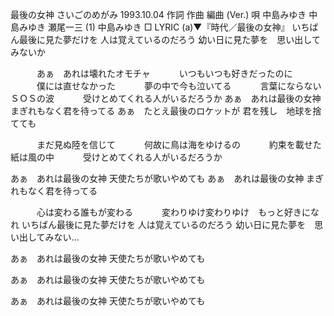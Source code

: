 最後の女神
さいごのめがみ
1993.10.04
作詞  作曲  編曲 (Ver.)   唄
中島みゆき   中島みゆき   瀬尾一三 (1)
中島みゆき
□ LYRIC (a)▼『時代／最後の女神』
いちばん最後に見た夢だけを
人は覚えているのだろう
幼い日に見た夢を　思い出してみないか

　　　あぁ　あれは壊れたオモチャ
　　　いつもいつも好きだったのに
　　　僕には直せなかった
　　　夢の中で今も泣いてる
　　　言葉にならないＳＯＳの波
　　　受けとめてくれる人がいるだろうか
あぁ　あれは最後の女神
まぎれもなく君を待ってる
あぁ　たとえ最後のロケットが
君を残し　地球を捨てても


　　　まだ見ぬ陸を信じて
　　　何故に鳥は海をゆけるの
　　　約束を載せた紙は風の中
　　　受けとめてくれる人がいるだろうか

あぁ　あれは最後の女神
天使たちが歌いやめても
あぁ　あれは最後の女神
まぎれもなく君を待ってる

　　　心は変わる誰もが変わる
　　　変わりゆけ変わりゆけ　もっと好きになれ
いちばん最後に見た夢だけを
人は覚えているのだろう
幼い日に見た夢を　思い出してみない…

あぁ　あれは最後の女神
天使たちが歌いやめても

あぁ　あれは最後の女神
天使たちが歌いやめても

あぁ　あれは最後の女神
天使たちが歌いやめても